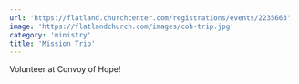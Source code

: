 ```yaml
---
url: 'https://flatland.churchcenter.com/registrations/events/2235663'
image: 'https://flatlandchurch.com/images/coh-trip.jpg'
category: 'ministry'
title: 'Mission Trip'
---
```


Volunteer at Convoy of Hope!
